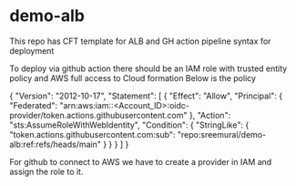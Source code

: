 # demo-alb
This repo has CFT template for ALB and GH action pipeline syntax for deployment

To deploy via github action there should be an IAM role with trusted entity policy and AWS full access to Cloud formation
Below is the policy

{
    "Version": "2012-10-17",
    "Statement": [
        {
            "Effect": "Allow",
            "Principal": {
                "Federated": "arn:aws:iam::<Account_ID>:oidc-provider/token.actions.githubusercontent.com"
            },
            "Action": "sts:AssumeRoleWithWebIdentity",
            "Condition": {
                "StringLike": {
                    "token.actions.githubusercontent.com:sub": "repo:sreemural/demo-alb:ref:refs/heads/main"
                }
            }
        }
    ]
}

For github to connect to AWS we have to create a provider in IAM and assign the role to it.